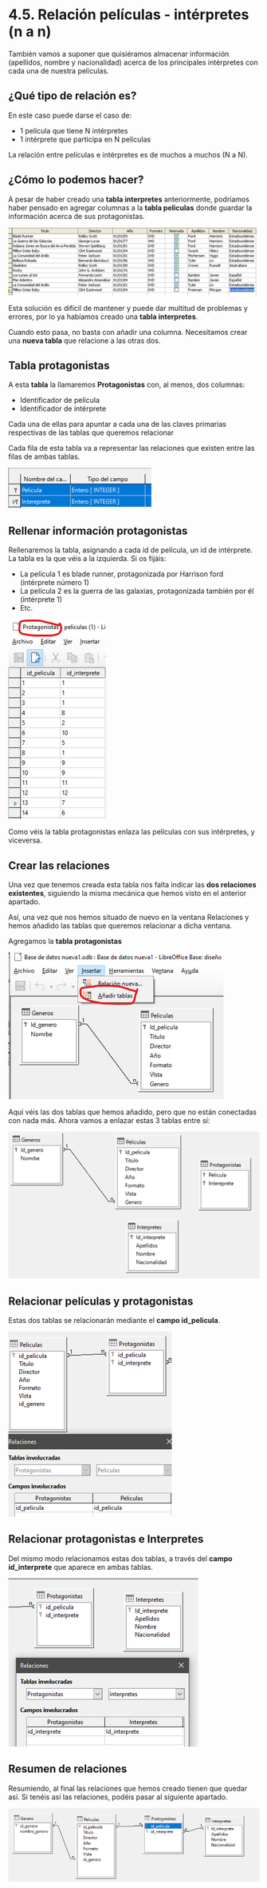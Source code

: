 # 4.5. Relación películas - intérpretes (n a n)

También vamos a suponer que quisiéramos almacenar información (apellidos, nombre y nacionalidad) acerca de los principales intérpretes con cada una de nuestra películas.

## ¿Qué tipo de relación es?

En este caso puede darse el caso de:

- 1 película que tiene N intérpretes
- 1 intérprete que participa en N películas

La relación entre películas e intérpretes es de muchos a muchos (N a N).

## ¿Cómo lo podemos hacer?

A pesar de haber creado una **tabla interpretes**  anteriormente, podríamos haber pensado en agregar columnas a la **tabla peliculas** donde guardar la información acerca de sus protagonistas. 

![](media/image42.png)

Esta solución es difícil de mantener y puede dar multitud de problemas y errores, por lo ya habíamos creado una **tabla interpretes**.

Cuando esto pasa, no basta con añadir una columna. Necesitamos crear una **nueva tabla** que relacione a las otras dos.

## Tabla protagonistas

A esta **tabla** la llamaremos **Protagonistas** con, al menos, dos columnas:

- Identificador de película
- Identificador de intérprete
  
Cada una de ellas para apuntar a cada una de las claves primarias respectivas de las tablas que queremos relacionar

Cada fila de esta tabla va a representar las relaciones que existen entre las filas de ambas tablas. 

![](media/image53.png)

## Rellenar información protagonistas

Rellenaremos la tabla, asignando a cada id de película, un id de intérprete. La tabla es la que véis a la izquierda. Si os fijáis:

- La película 1 es blade runner, protagonizada por Harrison ford (intérprete número 1)
- La película 2 es la guerra de las galaxias, protagonizada también por él (intérprete 1)
- Etc.

![](media/image54.png)

Como véis la tabla protagonistas enlaza las películas con sus intérpretes, y viceversa.

## Crear las relaciones

Una vez que tenemos creada esta tabla nos falta indicar las **dos relaciones existentes**, siguiendo la misma mecánica que hemos visto en el anterior apartado. 

Así, una vez que nos hemos situado de nuevo en la ventana Relaciones y hemos añadido las tablas que queremos relacionar a dicha ventana. 

Agregamos la **tabla protagonistas**

![](media/image55.png)

Aquí véis las dos tablas que hemos añadido, pero que no están conectadas con nada más. Ahora vamos a enlazar estas 3 tablas entre sí:

![](media/image56.png)

## Relacionar películas y protagonistas

Estas dos tablas se relacionarán mediante el **campo id_pelicula**.

![](media/image58.png)

## Relacionar protagonistas e Interpretes

Del mismo modo relacionamos estas dos tablas, a través del **campo id_interprete** que aparece en ambas tablas.

![](media/image59.png)

## Resumen de relaciones

Resumiendo, al final las relaciones que hemos creado tienen que quedar así. Si tenéis así las relaciones, podéis pasar al siguiente apartado.

![](media/image60.png)


